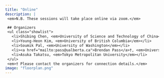 ```yaml
---
title: "Online"
description: |
 <em>N.B. These sessions will take place online via zoom.</em>

 ## Organizers
 <ul class="showlist">
   <li>Shibing Chen, <em>University of Science and Technology of China</em></li>
   <li>Young-Heon Kim, <em>University of British Columbia</em></li>
   <li>Soumik Pal, <em>University of Washington</em></li>
   <li><a href="mailto:pass@ualberta.ca">Brendan Pass</a>†, <em>University of Alberta</em></li>
   <li>Asuka Takatsu, <em>Tokyo Metropolitan University</em></li>
 </ul>
 <em>† Please contact the organizers for connection details.</em>
image: "floorplan.png"
---
```

